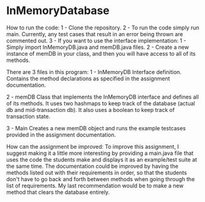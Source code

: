 # InMemoryDatabase
How to run the code:
    1 - Clone the repository.
    2 - To run the code simply run main. Currently, any test cases that result in an error being thrown are commented out.
    3 - If you want to use the interface implementation:
        1 - Simply import InMemoryDB.java and memDB.java files.
        2 - Create a new instance of memDB in your class, and then you will have access to all of its methods.

There are 3 files in this program:
1 - InMemoryDB
    Interface definition. Contains the method declarations as specified in the assignment documentation.

2 - memDB
    Class that implements the InMemoryDB interface and defines all of its methods.
    It uses two hashmaps to keep track of the database (actual db and mid-transaction db).
    It also uses a boolean to keep track of transaction state.

3 - Main
    Creates a new memDB object and runs the example testcases provided in the assignment documentation.

How can the assignment be improved:
    To improve this assignment, I suggest making it a little more interesting by providing a main.java file that uses the code the students make and displays it as an example/test suite at the same time.
    The documentation could be improved by having the methods listed out with their requirements in order, so that the students don't have to go back and forth between methods when going through the list of requirements.
    My last recommendation would be to make a new method that clears the database entirely.
